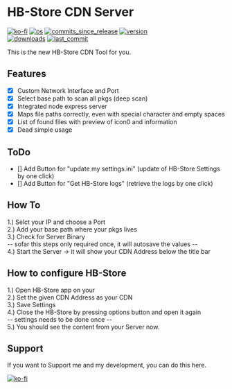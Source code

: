 # HB-Store CDN Server
[![ko-fi](https://img.shields.io/badge/Buy%20me%20a%20Shisha%20on-Ko--fi-red)](https://ko-fi.com/M4M082WK8)
[![os](https://img.shields.io/badge/platform-windows%20%7C%20macos%20%7C%20linux-lightgrey)](#)
[![commits_since_release](https://img.shields.io/github/commits-since/gkiokan/hb-store-cdn-server/v1.0.0)](#)
[![version](https://img.shields.io/github/package-json/v/gkiokan/hb-store-cdn-server)](#)  
[![downloads](https://img.shields.io/github/downloads/gkiokan/hb-store-cdn-server/total)](#)
[![last_commit](https://img.shields.io/github/last-commit/gkiokan/hb-store-cdn-server)](#)

This is the new HB-Store CDN Tool for you.  

## Features  
- [x] Custom Network Interface and Port  
- [x] Select base path to scan all pkgs (deep scan)  
- [x] Integrated node express server  
- [x] Maps file paths correctly, even with special character and empty spaces  
- [x] List of found files with preview of icon0 and information  
- [x] Dead simple usage  

## ToDo  
- [] Add Button for "update my settings.ini" (update of HB-Store Settings by one click)  
- [] Add Button for "Get HB-Store logs" (retrieve the logs by one click)  

## How To  
1.) Selct your IP and choose a Port  
2.) Add your base path where your pkgs lives  
3.) Check for Server Binary  
-- sofar this steps only required once, it will autosave the values --  
4.) Start the Server  -> it will show your CDN Address below the title bar  

## How to configure HB-Store  
1.) Open HB-Store app on your  
2.) Set the given CDN Address as your CDN  
3.) Save Settings  
4.) Close the HB-Store by pressing options button and open it again  
-- settings needs to be done once --  
5.) You should see the content from your Server now.  


## Support  
If you want to Support me and my development, you can do this here.  

[![ko-fi](https://ko-fi.com/img/githubbutton_sm.svg)](https://ko-fi.com/M4M082WK8)
